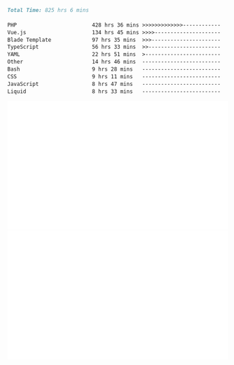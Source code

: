 <!--START_SECTION:waka-->

```markdown
Total Time: 825 hrs 6 mins

PHP                        428 hrs 36 mins >>>>>>>>>>>>>------------   51.03 %
Vue.js                     134 hrs 45 mins >>>>---------------------   16.05 %
Blade Template             97 hrs 35 mins  >>>----------------------   11.62 %
TypeScript                 56 hrs 33 mins  >>-----------------------   06.73 %
YAML                       22 hrs 51 mins  >------------------------   02.72 %
Other                      14 hrs 46 mins  -------------------------   01.76 %
Bash                       9 hrs 28 mins   -------------------------   01.13 %
CSS                        9 hrs 11 mins   -------------------------   01.09 %
JavaScript                 8 hrs 47 mins   -------------------------   01.05 %
Liquid                     8 hrs 33 mins   -------------------------   01.02 %
```

<!--END_SECTION:waka-->
<p align="center">
    <img src="https://raw.githubusercontent.com/rjp2525/rjp2525/output/generated/overview.svg">
    <img src="https://raw.githubusercontent.com/rjp2525/rjp2525/output/generated/languages.svg">
</p>
